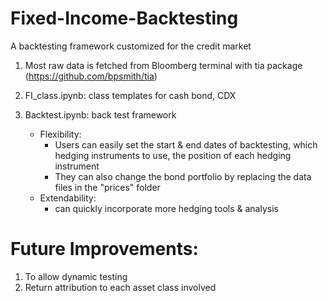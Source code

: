 # Fixed-Income-Backtesting
A backtesting framework customized for the credit market

1. Most raw data is fetched from Bloomberg terminal with tia package 
  (https://github.com/bpsmith/tia)

2. FI_class.ipynb: class templates for cash bond, CDX

3. Backtest.ipynb: back test framework  
   - Flexibility: 
     - Users can easily set the start & end dates of backtesting, which hedging instruments to use, the position of each hedging instrument  
     - They can also change the bond portfolio by replacing the data files in the "prices" folder                   
   - Extendability: 
     - can quickly incorporate more hedging tools & analysis
  
  
# Future Improvements: 
1. To allow dynamic testing  
2. Return attribution to each asset class involved




